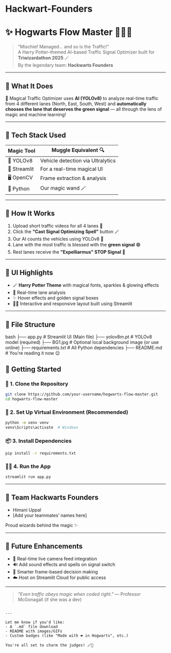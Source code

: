 # Hackwart-Founders

# ✨ Hogwarts Flow Master 🧙‍♂️🚦

> "Mischief Managed... and so is the Traffic!"  
> A Harry Potter–themed AI-based Traffic Signal Optimizer built for **Triwizardathon 2025** 🪄  
> By the legendary team: **Hackwarts Founders**

---

## 🧠 What It Does

🧙 Magical Traffic Optimizer uses **AI (YOLOv8)** to analyze real-time traffic from 4 different lanes (North, East, South, West) and **automatically chooses the lane that deserves the green signal** — all through the lens of magic and machine learning!

---

## 🧪 Tech Stack Used

| Magic Tool      | Muggle Equivalent 🔍        |
|-----------------|-----------------------------|
| 🧙 YOLOv8        | Vehicle detection via Ultralytics |
| 🧠 Streamlit     | For a real-time magical UI  |
| 🖥️ OpenCV       | Frame extraction & analysis |
| 🧪 Python        | Our magic wand 🪄           |

---

## 🎥 How It Works

1. Upload short traffic videos for all 4 lanes 📸
2. Click the **"Cast Signal Optimizing Spell"** button 🪄
3. Our AI counts the vehicles using YOLOv8 🚗
4. Lane with the most traffic is blessed with the **green signal** 🟢
5. Rest lanes receive the **"Expelliarmus" STOP Signal** 🔴

---

## 🌟 UI Highlights

- 🪄 **Harry Potter Theme** with magical fonts, sparkles & glowing effects
- 🚦 Real-time lane analysis
- ✨ Hover effects and golden signal boxes
- 🧙‍♂️ Interactive and responsive layout built using Streamlit

---

## 📂 File Structure

bash
├── app.py                  # Streamlit UI (Main file)
├── yolov8m.pt              # YOLOv8 model (required)
├── BG1.jpg                 # Optional local background image (or use online)
├── requirements.txt        # All Python dependencies
├── README.md               # You're reading it now 😉



## 🚀 Getting Started

### 🔧 1. Clone the Repository

```bash
git clone https://github.com/your-username/hogwarts-flow-master.git
cd hogwarts-flow-master
````

### 🧪 2. Set Up Virtual Environment (Recommended)

```bash
python -m venv venv
venv\Scripts\activate  # Windows
```

### 📦 3. Install Dependencies

```bash
pip install -r requirements.txt
```

### 🧙‍♂️ 4. Run the App

```bash
streamlit run app.py
```

---

## 🧙 Team Hackwarts Founders

* Himani Uppal
* \[Add your teammates’ names here]

Proud wizards behind the magic ✨

---

## 🌠 Future Enhancements

* 📡 Real-time live camera feed integration
* 🔊 Add sound effects and spells on signal switch
* 🧠 Smarter frame-based decision making
* ☁️ Host on Streamlit Cloud for public access

---

> *"Even traffic obeys magic when coded right."*
> — Professor McGonagall (if she was a dev)

```

---

Let me know if you'd like:
- A `.md` file download
- README with images/GIFs
- Custom badges (like "Made with ❤️ in Hogwarts", etc.)

You're all set to charm the judges! 🪄🚦
```
